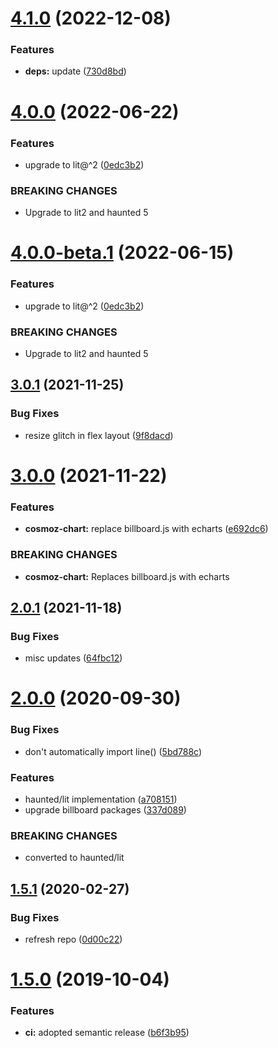 # [4.1.0](https://github.com/Neovici/cosmoz-charts/compare/v4.0.0...v4.1.0) (2022-12-08)


### Features

* **deps:** update ([730d8bd](https://github.com/Neovici/cosmoz-charts/commit/730d8bdec6cb32bcc7b14bee659035e7da376fd7))

# [4.0.0](https://github.com/Neovici/cosmoz-charts/compare/v3.0.1...v4.0.0) (2022-06-22)


### Features

* upgrade to lit@^2 ([0edc3b2](https://github.com/Neovici/cosmoz-charts/commit/0edc3b23110e1aebd399d5d466f924fdba49fc8e))


### BREAKING CHANGES

* Upgrade to lit2 and haunted 5

# [4.0.0-beta.1](https://github.com/Neovici/cosmoz-charts/compare/v3.0.1...v4.0.0-beta.1) (2022-06-15)


### Features

* upgrade to lit@^2 ([0edc3b2](https://github.com/Neovici/cosmoz-charts/commit/0edc3b23110e1aebd399d5d466f924fdba49fc8e))


### BREAKING CHANGES

* Upgrade to lit2 and haunted 5

## [3.0.1](https://github.com/Neovici/cosmoz-charts/compare/v3.0.0...v3.0.1) (2021-11-25)


### Bug Fixes

* resize glitch in flex layout ([9f8dacd](https://github.com/Neovici/cosmoz-charts/commit/9f8dacde977b14dc22d532128763f173b1f41703))

# [3.0.0](https://github.com/Neovici/cosmoz-charts/compare/v2.0.1...v3.0.0) (2021-11-22)


### Features

* **cosmoz-chart:** replace billboard.js with echarts ([e692dc6](https://github.com/Neovici/cosmoz-charts/commit/e692dc67d6e3e6a53378af9ee452ba04f9d6785f))


### BREAKING CHANGES

* **cosmoz-chart:** Replaces billboard.js with echarts

## [2.0.1](https://github.com/Neovici/cosmoz-charts/compare/v2.0.0...v2.0.1) (2021-11-18)


### Bug Fixes

* misc updates ([64fbc12](https://github.com/Neovici/cosmoz-charts/commit/64fbc122f57ad08b3d2268fb62781bde6eb823eb))

# [2.0.0](https://github.com/Neovici/cosmoz-charts/compare/v1.5.1...v2.0.0) (2020-09-30)


### Bug Fixes

* don't automatically import line() ([5bd788c](https://github.com/Neovici/cosmoz-charts/commit/5bd788cbbfb309c7be73e22465f591c5292acb7e))


### Features

* haunted/lit implementation ([a708151](https://github.com/Neovici/cosmoz-charts/commit/a70815121c53ce18b170bdd3082ca59b8e5ab00b))
* upgrade billboard packages ([337d089](https://github.com/Neovici/cosmoz-charts/commit/337d089ade6c4933372d0d5a24b57f0c91566843))


### BREAKING CHANGES

* converted to haunted/lit

## [1.5.1](https://github.com/Neovici/cosmoz-charts/compare/v1.5.0...v1.5.1) (2020-02-27)


### Bug Fixes

* refresh repo ([0d00c22](https://github.com/Neovici/cosmoz-charts/commit/0d00c2250f97594a31cbfebf5244b4f40a2bc884))

# [1.5.0](https://github.com/Neovici/cosmoz-charts/compare/v1.4.0...v1.5.0) (2019-10-04)


### Features

* **ci:** adopted semantic release ([b6f3b95](https://github.com/Neovici/cosmoz-charts/commit/b6f3b95))
